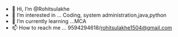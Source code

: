 - 👋 Hi, I’m @Rohitsulakhe
- 👀 I’m interested in ... Coding, system administration,java,python
- 🌱 I’m currently learning ...MCA
- 📫 How to reach me ... 9594294618/rohitsulakhe1504@gmail.com

<!---
Rohitsulakhe/Rohitsulakhe is a ✨ special ✨ repository because its `README.md` (this file) appears on your GitHub profile.
You can click the Preview link to take a look at your changes.
--->
